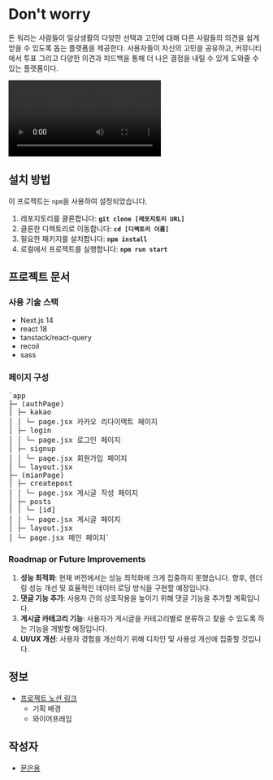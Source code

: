 # **Don't worry**

돈 워리는 사람들이 일상생활의 다양한 선택과 고민에 대해 다른 사람들의 의견을 쉽게 얻을 수 있도록 돕는 플랫폼을 제공한다. 사용자들이 자신의 고민을 공유하고, 커뮤니티에서 투표 그리고 다양한 의견과 피드백을 통해 더 나은 결정을 내릴 수 있게 도와줄 수 있는 플랫폼이다.

![데모 영상](https://www.dropbox.com/scl/fi/erk2fxzqwdydnati8il65/2023-11-30-6.52.43.mov?rlkey=a13cjufrr83ejlpbylq2jzkte&dl=0)

## **설치 방법**

이 프로젝트는 `npm`을 사용하여 설정되었습니다.

1. 레포지토리를 클론합니다: **`git clone [레포지토리 URL]`**
2. 클론한 디렉토리로 이동합니다: **`cd [디렉토리 이름]`**
3. 필요한 패키지를 설치합니다: **`npm install`**
4. 로컬에서 프로젝트를 실행합니다: **`npm run start`**

## **프로젝트 문서**

### **사용 기술 스택**

- Next.js 14
- react 18
- tanstack/react-query
- recoil
- sass

### **페이지 구성**

<pre>
`app
├─ (authPage)
│ ├─ kakao
│ │ └─ page.jsx 카카오 리다이랙트 페이지
│ ├─ login
│ │ └─ page.jsx 로그인 페이지
│ ├─ signup
│ │ └─ page.jsx 회원가입 페이지
│ └─ layout.jsx
├─ (mianPage)
│ ├─ createpost
│ │ └─ page.jsx 게시글 작성 페이지
│ ├─ posts
│ │ └─ [id]
│ │ └─ page.jsx 게시글 페이지
│ ├─ layout.jsx
│ └─ page.jsx 메인 페이지`
</pre>

### **Roadmap or Future Improvements**

1. **성능 최적화**: 현재 버전에서는 성능 최적화에 크게 집중하지 못했습니다. 향후, 렌더링 성능 개선 및 효율적인 데이터 로딩 방식을 구현할 예정입니다.
2. **댓글 기능 추가**: 사용자 간의 상호작용을 높이기 위해 댓글 기능을 추가할 계획입니다.
3. **게시글 카테고리 기능**: 사용자가 게시글을 카테고리별로 분류하고 찾을 수 있도록 하는 기능을 개발할 예정입니다.
4. **UI/UX 개선**: 사용자 경험을 개선하기 위해 디자인 및 사용성 개선에 집중할 것입니다.

## **정보**

- [프로젝트 노션 링크](https://elfin-tank-a25.notion.site/don-t-worry-8206351f14ad4263a105c0372320b6d6)
  - 기획 배경
  - 와이어프레임

## **작성자**

- [문은용](https://velog.io/@river-m)
